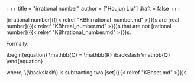 +++
title = "irrational number"
author = ["Houjun Liu"]
draft = false
+++

[irrational number]({{< relref "KBhirrational_number.md" >}})s are [real number]({{< relref "KBhreal_number.md" >}})s that are not [rational number]({{< relref "KBhrational_number.md" >}})s.

Formally:

\begin{equation}
    \mathbb{C} = \mathbb{R} \backslash \mathbb{Q}
\end{equation}

where, \\(\backslash\\) is subtracting two [set]({{< relref "KBhset.md" >}})s.